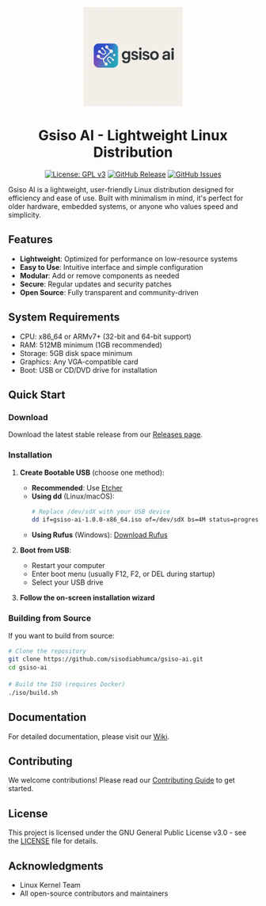 <div align="center">
  <img src="assets/img/logo.jpg" alt="Gsiso AI Logo" width="200">
  <h1>Gsiso AI - Lightweight Linux Distribution</h1>
  
  [![License: GPL v3](https://img.shields.io/badge/License-GPLv3-blue.svg)](https://www.gnu.org/licenses/gpl-3.0)
  [![GitHub Release](https://img.shields.io/github/v/release/sisodiabhumca/gsiso-ai)](https://github.com/sisodiabhumca/gsiso-ai/releases)
  [![GitHub Issues](https://img.shields.io/github/issues/sisodiabhumca/gsiso-ai)](https://github.com/sisodiabhumca/gsiso-ai/issues)
</div>

Gsiso AI is a lightweight, user-friendly Linux distribution designed for efficiency and ease of use. Built with minimalism in mind, it's perfect for older hardware, embedded systems, or anyone who values speed and simplicity.

## Features

- **Lightweight**: Optimized for performance on low-resource systems
- **Easy to Use**: Intuitive interface and simple configuration
- **Modular**: Add or remove components as needed
- **Secure**: Regular updates and security patches
- **Open Source**: Fully transparent and community-driven

## System Requirements

- CPU: x86_64 or ARMv7+ (32-bit and 64-bit support)
- RAM: 512MB minimum (1GB recommended)
- Storage: 5GB disk space minimum
- Graphics: Any VGA-compatible card
- Boot: USB or CD/DVD drive for installation

## Quick Start

### Download

Download the latest stable release from our [Releases page](https://github.com/sisodiabhumca/gsiso-ai/releases/latest).

### Installation

1. **Create Bootable USB** (choose one method):
   - **Recommended**: Use [Etcher](https://www.balena.io/etcher/)
   - **Using dd** (Linux/macOS):
     ```bash
     # Replace /dev/sdX with your USB device
     dd if=gsiso-ai-1.0.0-x86_64.iso of=/dev/sdX bs=4M status=progress
     ```
   - **Using Rufus** (Windows): [Download Rufus](https://rufus.ie/)

2. **Boot from USB**:
   - Restart your computer
   - Enter boot menu (usually F12, F2, or DEL during startup)
   - Select your USB drive

3. **Follow the on-screen installation wizard**

### Building from Source

If you want to build from source:

```bash
# Clone the repository
git clone https://github.com/sisodiabhumca/gsiso-ai.git
cd gsiso-ai

# Build the ISO (requires Docker)
./iso/build.sh
```

## Documentation

For detailed documentation, please visit our [Wiki](https://github.com/sisodiabhumca/gsiso-ai/wiki).

## Contributing

We welcome contributions! Please read our [Contributing Guide](CONTRIBUTING.md) to get started.

## License

This project is licensed under the GNU General Public License v3.0 - see the [LICENSE](LICENSE) file for details.

## Acknowledgments

- Linux Kernel Team
- All open-source contributors and maintainers
